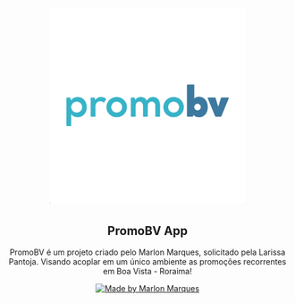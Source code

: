 <h1 align="center">
    <a href="https://github.com/MarlonBeloMarques/PromoBV-frontend">
    <img alt="PromoBV" src="./assets/images/promobv@3x.png" width="350px" />
  </a>
</h1>

<h2 align="center">
  PromoBV App
</h2>

<p align="center">PromoBV é um projeto criado pelo Marlon Marques, solicitado pela Larissa Pantoja. Visando acoplar em um único ambiente as promoções recorrentes em Boa Vista - Roraima!</p>

<p align="center">
  <a href="https://github.com/lucasmontano">
    <img alt="Made by Marlon Marques" src="https://img.shields.io/badge/made%20by-Marlon%Marques-brightgreen">
  </a>
</p>
